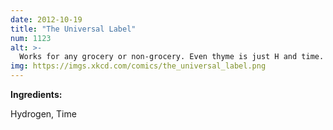 ```yaml
---
date: 2012-10-19
title: "The Universal Label"
num: 1123
alt: >-
  Works for any grocery or non-grocery. Even thyme is just H and time.
img: https://imgs.xkcd.com/comics/the_universal_label.png
---
```

**Ingredients:**

Hydrogen, Time